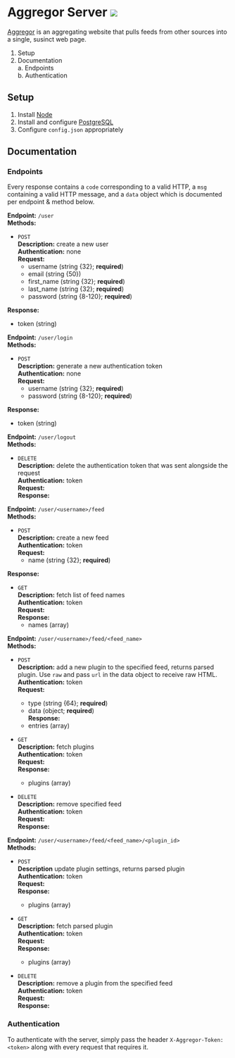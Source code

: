 # Aggregor Server <img src="https://travis-ci.org/wyattades/webapp.svg?branch=master"/>

[Aggregor](http://www.aggregor.us/) is an aggregating website that pulls feeds from other sources into a single, susinct web page.  

1. Setup
2. Documentation  
 a. Endpoints  
 b. Authentication

## Setup

1. Install [Node](https://nodejs.org/en/download/package-manager/)
2. Install and configure [PostgreSQL](https://www.postgresql.org/docs/9.5/static/tutorial-install.html)
3. Configure `config.json` appropriately

## Documentation  
### Endpoints  

Every response contains a `code` corresponding to a valid HTTP, a `msg` containing a valid HTTP message, and a `data` object which is documented per endpoint & method below.  

**Endpoint:** `/user`  
**Methods:**
- `POST`  
 **Description:** create a new user  
 **Authentication:** none  
 **Request:**
  - username (string {32}; **required**)
  - email (string {50})
  - first_name (string {32}; **required**)
  - last_name (string {32}; **required**)
  - password (string {8-120}; **required**)  
  
 **Response:**  
   - token (string)

**Endpoint:** `/user/login`  
**Methods:**  
- `POST`  
 **Description:** generate a new authentication token  
 **Authentication:** none  
 **Request:**  
  - username (string {32}; **required**)
  - password (string {8-120}; **required**)
  
 **Response:**
  - token (string)

**Endpoint:** `/user/logout`  
**Methods:**
- `DELETE`  
 **Description:** delete the authentication token that was sent alongside the request  
 **Authentication:** token  
 **Request:**  
 **Response:**  
 
**Endpoint:** `/user/<username>/feed`  
**Methods:**
- `POST`  
 **Description:** create a new feed  
 **Authentication:** token  
 **Request:**  
  - name (string {32}; **required**)  
  
 **Response:**  
 
- `GET`  
 **Description:** fetch list of feed names  
 **Authentication:** token  
 **Request:**  
 **Response:** 
  - names (array)  
 
**Endpoint:** `/user/<username>/feed/<feed_name>`  
**Methods:**

- `POST`  
 **Description:** add a new plugin to the specified feed, returns parsed plugin. Use `raw` and pass `url` in the data object to receive raw HTML.  
 **Authentication:** token  
 **Request:**  
  - type (string {64}; **required**)  
  - data (object; **required**)  
 **Response:**
  - entries (array)

- `GET`  
 **Description:** fetch plugins  
 **Authentication:** token  
 **Request:**    
 **Response:** 
  - plugins (array)
 
- `DELETE`  
 **Description:** remove specified feed  
 **Authentication:** token  
 **Request:**  
 **Response:**  
 
 **Endpoint:** `/user/<username>/feed/<feed_name>/<plugin_id>`  
**Methods:**

- `POST`  
 **Description** update plugin settings, returns parsed plugin  
 **Authentication:** token  
 **Request:**    
 **Response:**  
  - plugins (array)  

- `GET`  
 **Description:** fetch parsed plugin  
 **Authentication:** token  
 **Request:**    
 **Response:**  
  - plugins (array)
 
- `DELETE`  
 **Description:** remove a plugin from the specified feed  
 **Authentication:** token  
 **Request:**  
 **Response:**  
   
### Authentication  

To authenticate with the server, simply pass the header `X-Aggregor-Token: <token>` along with every request that requires it.
